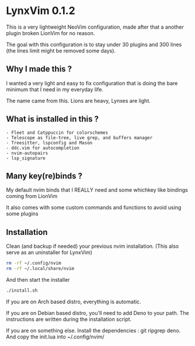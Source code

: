 # LynxVim 0.1.2

This is a very lightweight NeoVim configuration, made after that a another plugin broken LionVim for no reason.

The goal with this configuration is to stay under 30 plugins and 300 lines (the lines limit might be removed some days).

## Why I made this ?

I wanted a very light and easy to fix configuration that is doing the bare minimum that I need in my everyday life.

The name came from this. Lions are heavy, Lynxes are light.

## What is installed in this ?

    - Fleet and Catppuccin for colorschemes
    - Telescope as file-tree, live grep, and buffers manager
    - Treesitter, lspconfig and Mason
    - ddc.vim for autocompletion
    - nvim-autopairs
    - lsp_signature

## Many key(re)binds ?

My default nvim binds that I REALLY need and some whichkey like bindings coming from LionVim

It also comes with some custom commands and functions to avoid using some plugins

## Installation

Clean (and backup if needed) your previous nvim installation. (This also serve as an uninstaller for LynxVim)

```sh
rm -rf ~/.config/nvim
rm -rf ~/.local/share/nvim
```

And then start the installer
```sh
./install.sh
```

If you are on Arch based distro, everything is automatic.

If you are on Debian based distro, you'll need to add Deno to your path. The instructions are written during the installation script.

If you are on something else. Install the dependencies : git ripgrep deno. And copy the init.lua into ~/.config/nvim/
